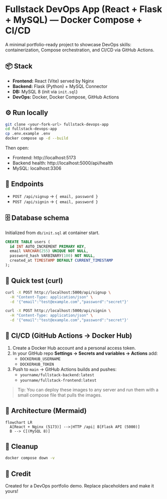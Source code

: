 # Fullstack DevOps App (React + Flask + MySQL) — Docker Compose + CI/CD

A minimal portfolio-ready project to showcase DevOps skills: containerization, Compose orchestration, and CI/CD via GitHub Actions.

## 📦 Stack
- **Frontend:** React (Vite) served by Nginx
- **Backend:** Flask (Python) + MySQL Connector
- **DB:** MySQL 8 (init via `init.sql`)
- **DevOps:** Docker, Docker Compose, GitHub Actions

## ⚙️ Run locally

```bash
git clone <your-fork-url> fullstack-devops-app
cd fullstack-devops-app
cp .env.example .env
docker compose up -d --build
```

Then open:
- Frontend: http://localhost:5173
- Backend health: http://localhost:5000/api/health
- MySQL: localhost:3306

## 🔐 Endpoints
- `POST /api/signup` → `{ email, password }`
- `POST /api/signin` → `{ email, password }`

## 🗄️ Database schema
Initialized from `db/init.sql` at container start.
```sql
CREATE TABLE users (
  id INT AUTO_INCREMENT PRIMARY KEY,
  email VARCHAR(255) UNIQUE NOT NULL,
  password_hash VARBINARY(100) NOT NULL,
  created_at TIMESTAMP DEFAULT CURRENT_TIMESTAMP
);
```

## 🧪 Quick test (curl)
```bash
curl -X POST http://localhost:5000/api/signup \
  -H "Content-Type: application/json" \
  -d '{"email":"test@example.com","password":"secret"}'

curl -X POST http://localhost:5000/api/signin \
  -H "Content-Type: application/json" \
  -d '{"email":"test@example.com","password":"secret"}'
```

## 🐳 CI/CD (GitHub Actions → Docker Hub)
1. Create a Docker Hub account and a personal access token.
2. In your GitHub repo **Settings → Secrets and variables → Actions** add:
   - `DOCKERHUB_USERNAME`
   - `DOCKERHUB_TOKEN`
3. Push to `main` → GitHub Actions builds and pushes:
   - `yourname/fullstack-backend:latest`
   - `yourname/fullstack-frontend:latest`

> Tip: You can deploy these images to any server and run them with a small compose file that pulls the images.

## 🧭 Architecture (Mermaid)
```mermaid
flowchart LR
  A[React + Nginx (5173)] -->|HTTP /api| B[Flask API (5000)]
  B --> C[(MySQL 8)]
```

## 🧹 Cleanup
```bash
docker compose down -v
```

## 📣 Credit
Created for a DevOps portfolio demo. Replace placeholders and make it yours!